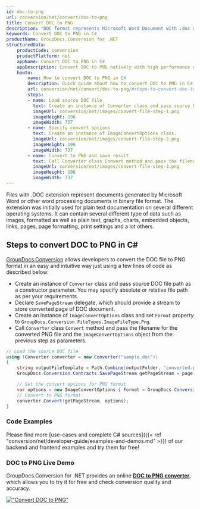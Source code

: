 ```yaml
---
id: doc-to-png
url: conversion/net/convert/doc-to-png
title: Convert DOC to PNG
description: "DOC format represents Microsoft Word Document with .doc extension. Learn how to convert DOC to PNG file programmatically in C# language using GroupDocs.Conversion for .NET library."
keywords: Convert DOC to PNG in C#
productName: GroupDocs.Conversion for .NET
structuredData:
    productCode: conversion
    productPlatform: net
    appName: Convert DOC to PNG in C#
    appDescription: Convert DOC to PNG natively with high performance using C# language and server side GroupDocs.Conversion for .NET APIs, without the use of any software like Microsoft or Open Office.
    howTo:
        name: How to convert DOC to PNG in C# 
        description: Quick guide about how to convert DOC to PNG in C# with high performance and accuracy.
        url: conversion/net/convert/doc-to-png/#steps-to-convert-doc-to-png-in-c
        steps:
        - name: Load source DOC file 
          text: Create an instance of Converter class and pass source DOC file path as a constructor parameter. You may specify absolute or relative file path as per your requirements. 
          imageUrl: conversion/net/images/convert-file-step-1.png
          imageHeight: 196
          imageWidth: 737
        - name: Specify convert options 
          text: Create an instance of ImageConvertOptions class.
          imageUrl: conversion/net/images/convert-file-step-2.png
          imageHeight: 196
          imageWidth: 737
        - name: Convert to PNG and save result 
          text: Call Converter class Convert method and pass the filename for the converted HTML file and the ImageConvertOptions object from the previous step as parameters.
          imageUrl: conversion/net/images/convert-file-step-3.png
          imageHeight: 196
          imageWidth: 737
---
```


Files with .DOC extension represent documents generated by Microsoft Word or other word processing documents in binary file format. The extension was initially used for plain text documentation on several different operating systems. It can contain several different type of data such as images, formatted as well as plain text, graphs, charts, embedded objects, links, pages, page formatting, print settings and a lot others.

## Steps to convert DOC to PNG in C#

[GroupDocs.Conversion](https://products.groupdocs.com/conversion/net) allows developers to convert the DOC file to PNG format in an easy and intuitive way just using a few lines of code as described below:

* Create an instance of `Converter` class and pass source DOC file path as a constructor parameter. You may specify absolute or relative file path as per your requirements. 
* Declare `SavePageStream` delegate, which should provide a stream to store converted page of DOC document.
* Create an instance of `ImageConvertOptions` class and set `Format` property to `GroupDocs.Conversion.FileTypes.ImageFileType.Png`.
* Call `Converter` class `Convert` method and pass the filename for the converted PNG file and the `ImageConvertOptions` object from the previous step as parameters.

```csharp
// Load the source DOC file
using (Converter converter = new Converter("sample.doc"))
{
    string outputFileTemplate = Path.Combine(outputFolder, "converted-page-{0}.png");
    GroupDocs.Conversion.Contracts.SavePageStream getPageStream = page => new FileStream(string.Format(outputFileTemplate, page), FileMode.Create);

    // Set the convert options for PNG format
    var options = new ImageConvertOptions { Format = GroupDocs.Conversion.FileTypes.ImageFileType.Png };   
    // Convert to PNG format
    converter.Convert(getPageStream, options);
}
```

### Code Examples

Please find more [use-cases and complete C# sources]({{< ref "conversion/net/developer-guide/examples-and-demos.md" >}}) of our backend and frontend examples and try them for free!

### DOC to PNG Live Demo

GroupDocs.Conversion for .NET provides an online [**DOC to PNG converter**](https://products.groupdocs.app/conversion/doc-to-png), which allows you to try it for free and check conversion quality and accuracy.

[!["Convert DOC to PNG"](conversion/net/images/convert-to-png/convert-doc-to-png.png)](https://products.groupdocs.app/conversion/doc-to-png)